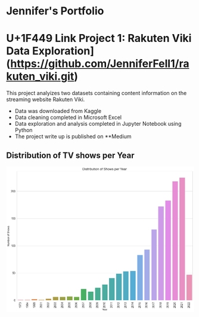# Jennifer's Portfolio

# U+1F449 Link Project 1: Rakuten Viki Data Exploration](https://github.com/JenniferFell1/rakuten_viki.git)

This project analyizes two datasets containing content information on the streaming website Rakuten Viki. 

* Data was downloaded from Kaggle
* Data cleaning completed in Microsoft Excel
* Data exploration and analysis completed in Jupyter Notebook using Python
* The project write up is published on **Medium

## Distribution of TV shows per Year
![](dis_of_show.png)
